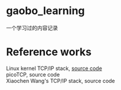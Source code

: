 # gaobo_learning
一个学习过的内容记录


# Reference works
Linux kernel TCP/IP stack, [source code](https://git.kernel.org/pub/scm/linux/kernel/git/torvalds/linux.git/tree/net/ipv4 "linux kernel")   
picoTCP, source code   
Xiaochen Wang's TCP/IP stack, source code
